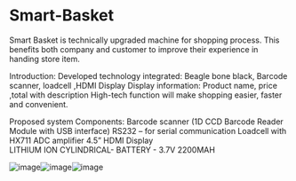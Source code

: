 # Smart-Basket
Smart Basket is technically upgraded machine for shopping process. This benefits both company and customer to improve their experience in handing store item. 


Introduction: 
Developed technology integrated: Beagle bone black, Barcode scanner, loadcell ,HDMI Display
Display information: Product name, price ,total with description
High-tech function will make shopping easier, faster and convenient.

Proposed system Components:
Barcode scanner (1D CCD Barcode Reader Module with USB interface)
RS232 – for serial communication
Loadcell with HX711 ADC amplifier
4.5” HDMI Display  
LITHIUM ION CYLINDRICAL- BATTERY - 3.7V 2200MAH



![image](https://user-images.githubusercontent.com/26314764/142704358-789519a6-f5e6-4388-93fa-dd470f7aed08.png)![image](https://user-images.githubusercontent.com/26314764/142710769-6a59ffbe-b80a-45bd-8ac0-441c26a53213.png)![image](https://user-images.githubusercontent.com/26314764/142710778-55cf5645-5ad6-468e-aaeb-3f789995d06a.png)


























